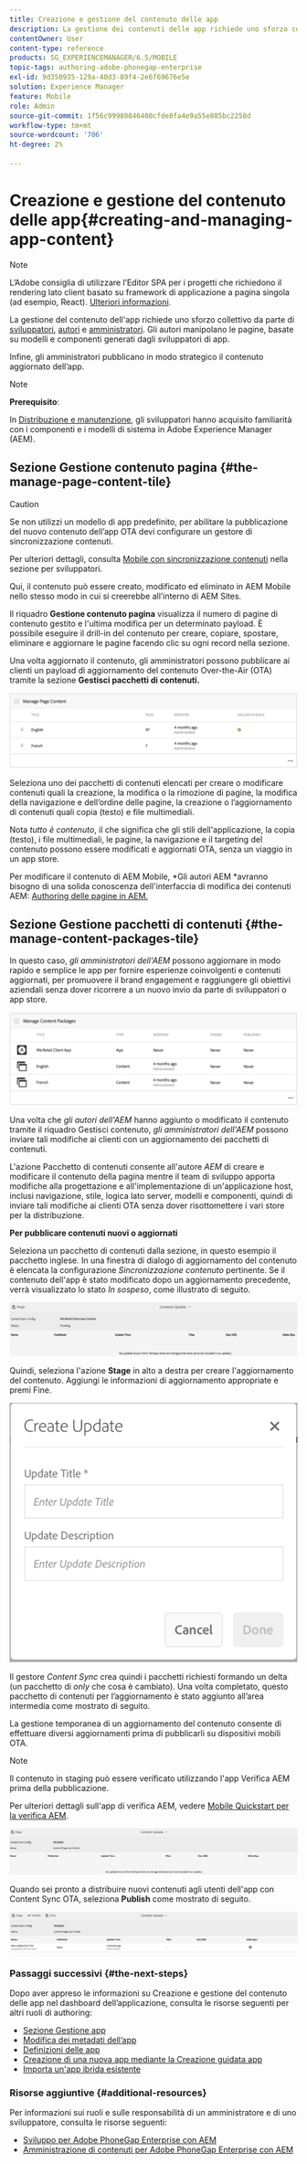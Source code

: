 ```yaml
---
title: Creazione e gestione del contenuto delle app
description: La gestione dei contenuti delle app richiede uno sforzo collettivo da parte di sviluppatori, autori di contenuti e amministratori. Gli autori manipolano le pagine, basate su modelli e componenti generati dagli sviluppatori di app.
contentOwner: User
content-type: reference
products: SG_EXPERIENCEMANAGER/6.5/MOBILE
topic-tags: authoring-adobe-phonegap-enterprise
exl-id: 9d350935-129a-40d3-89f4-2e6f69676e5e
solution: Experience Manager
feature: Mobile
role: Admin
source-git-commit: 1f56c99980846400cfde8fa4e9a55e885bc2258d
workflow-type: tm+mt
source-wordcount: '706'
ht-degree: 2%

---
```


# Creazione e gestione del contenuto delle app{#creating-and-managing-app-content}

>[!NOTE]
>
>L’Adobe consiglia di utilizzare l’Editor SPA per i progetti che richiedono il rendering lato client basato su framework di applicazione a pagina singola (ad esempio, React). [Ulteriori informazioni](/help/sites-developing/spa-overview.md).

La gestione del contenuto dell&#39;app richiede uno sforzo collettivo da parte di [sviluppatori](#developer), [autori](#author) e [amministratori](#administrator). Gli autori manipolano le pagine, basate su modelli e componenti generati dagli sviluppatori di app.

Infine, gli amministratori pubblicano in modo strategico il contenuto aggiornato dell’app.

>[!NOTE]
>
>**Prerequisito**:
>
>In [Distribuzione e manutenzione](/help/sites-deploying/deploy.md), gli sviluppatori hanno acquisito familiarità con i componenti e i modelli di sistema in Adobe Experience Manager (AEM).

## Sezione Gestione contenuto pagina {#the-manage-page-content-tile}

>[!CAUTION]
>
>Se non utilizzi un modello di app predefinito, per abilitare la pubblicazione del nuovo contenuto dell’app OTA devi configurare un gestore di sincronizzazione contenuti.
>
>Per ulteriori dettagli, consulta [Mobile con sincronizzazione contenuti](/help/mobile/phonegap-contentsync.md) nella sezione per sviluppatori.

Qui, il contenuto può essere creato, modificato ed eliminato in AEM Mobile nello stesso modo in cui si creerebbe all’interno di AEM Sites.

Il riquadro **Gestione contenuto pagina** visualizza il numero di pagine di contenuto gestito e l&#39;ultima modifica per un determinato payload. È possibile eseguire il drill-in del contenuto per creare, copiare, spostare, eliminare e aggiornare le pagine facendo clic su ogni record nella sezione.

Una volta aggiornato il contenuto, gli amministratori possono pubblicare ai clienti un payload di aggiornamento del contenuto Over-the-Air (OTA) tramite la sezione **Gestisci pacchetti di contenuti.**

![chlimage_1-161](assets/chlimage_1-161.png)

Seleziona uno dei pacchetti di contenuti elencati per creare o modificare contenuti quali la creazione, la modifica o la rimozione di pagine, la modifica della navigazione e dell’ordine delle pagine, la creazione o l’aggiornamento di contenuti quali copia (testo) e file multimediali.

Nota *tutto è contenuto*, il che significa che gli stili dell&#39;applicazione, la copia (testo), i file multimediali, le pagine, la navigazione e il targeting del contenuto possono essere modificati e aggiornati OTA, senza un viaggio in un app store.

Per modificare il contenuto di AEM Mobile, *Gli autori AEM *avranno bisogno di una solida conoscenza dell&#39;interfaccia di modifica dei contenuti AEM: [Authoring delle pagine in AEM.](/help/sites-authoring/qg-page-authoring.md)

## Sezione Gestione pacchetti di contenuti {#the-manage-content-packages-tile}

In questo caso, *gli amministratori dell&#39;AEM* possono aggiornare in modo rapido e semplice le app per fornire esperienze coinvolgenti e contenuti aggiornati, per promuovere il brand engagement e raggiungere gli obiettivi aziendali senza dover ricorrere a un nuovo invio da parte di sviluppatori o app store.

![chlimage_1-162](assets/chlimage_1-162.png)

Una volta che *gli autori dell&#39;AEM* hanno aggiunto o modificato il contenuto tramite il riquadro Gestisci contenuto, *gli amministratori dell&#39;AEM* possono inviare tali modifiche ai clienti con un aggiornamento dei pacchetti di contenuti.

L&#39;azione Pacchetto di contenuti consente all&#39;autore *AEM* di creare e modificare il contenuto della pagina mentre il team di sviluppo apporta modifiche alla progettazione e all&#39;implementazione di un&#39;applicazione host, inclusi navigazione, stile, logica lato server, modelli e componenti, quindi di inviare tali modifiche ai clienti OTA senza dover risottomettere i vari store per la distribuzione.

**Per pubblicare contenuti nuovi o aggiornati**

Seleziona un pacchetto di contenuti dalla sezione, in questo esempio il pacchetto inglese. In una finestra di dialogo di aggiornamento del contenuto è elencata la configurazione *Sincronizzazione contenuto* pertinente. Se il contenuto dell&#39;app è stato modificato dopo un aggiornamento precedente, verrà visualizzato lo stato *In sospeso*, come illustrato di seguito.

![chlimage_1-163](assets/chlimage_1-163.png)

Quindi, seleziona l&#39;azione **Stage** in alto a destra per creare l&#39;aggiornamento del contenuto. Aggiungi le informazioni di aggiornamento appropriate e premi Fine.

![chlimage_1-164](assets/chlimage_1-164.png)

Il gestore *Content Sync* crea quindi i pacchetti richiesti formando un delta (un pacchetto di *only* che cosa è cambiato). Una volta completato, questo pacchetto di contenuti per l’aggiornamento è stato aggiunto all’area intermedia come mostrato di seguito.

La gestione temporanea di un aggiornamento del contenuto consente di effettuare diversi aggiornamenti prima di pubblicarli su dispositivi mobili OTA.

>[!NOTE]
>
>Il contenuto in staging può essere verificato utilizzando l&#39;app Verifica AEM prima della pubblicazione.
>
>Per ulteriori dettagli sull&#39;app di verifica AEM, vedere [Mobile Quickstart per la verifica AEM](/help/mobile/phonegap-mobile-quickstart.md).

![chlimage_1-165](assets/chlimage_1-165.png)

Quando sei pronto a distribuire nuovi contenuti agli utenti dell&#39;app con Content Sync OTA, seleziona **Publish** come mostrato di seguito.

![chlimage_1-166](assets/chlimage_1-166.png)

### Passaggi successivi {#the-next-steps}

Dopo aver appreso le informazioni su Creazione e gestione del contenuto delle app nel dashboard dell’applicazione, consulta le risorse seguenti per altri ruoli di authoring:

* [Sezione Gestione app](/help/mobile/phonegap-app-details-tile.md)
* [Modifica dei metadati dell’app](/help/mobile/phonegap-editmetadata.md)
* [Definizioni delle app](/help/mobile/phonegap-app-definitions.md)
* [Creazione di una nuova app mediante la Creazione guidata app](/help/mobile/phonegap-create-new-app.md)
* [Importa un&#39;app ibrida esistente](/help/mobile/phonegap-adding-content-to-imported-app.md)

### Risorse aggiuntive {#additional-resources}

Per informazioni sui ruoli e sulle responsabilità di un amministratore e di uno sviluppatore, consulta le risorse seguenti:

* [Sviluppo per Adobe PhoneGap Enterprise con AEM](/help/mobile/developing-in-phonegap.md)
* [Amministrazione di contenuti per Adobe PhoneGap Enterprise con AEM](/help/mobile/administer-phonegap.md)
